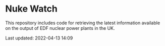 # Nuke Watch

This repository includes code for retrieving the latest information available on the output of EDF nuclear power plants in the UK.

Last updated: 2022-04-13 14:09